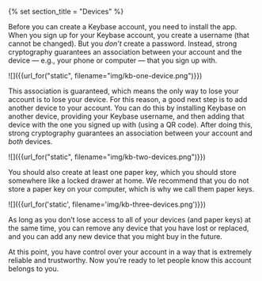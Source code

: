 {% set section_title = "Devices" %}

Before you can create a Keybase account, you need to install the app. When you sign up for your Keybase account, you create a username (that cannot be changed). But you *don’t* create a password. Instead, strong cryptography guarantees an association between your account and the device — e.g., your phone or computer — that you sign up with.

![]({{url_for("static", filename="img/kb-one-device.png")}})

This association is guaranteed, which means the only way to lose your account is to lose your device. For this reason, a good next step is to add another device to your account. You can do this by installing Keybase on another device, providing your Keybase username, and then adding that device with the one you signed up with (using a QR code). After doing this, strong cryptography guarantees an association between your account and *both* devices.

![]({{url_for("static", filename="img/kb-two-devices.png")}})

You should also create at least one paper key, which you should store somewhere like a locked drawer at home. We recommend that you do not store a paper key on your computer, which is why we call them paper keys.

![]({{url_for('static', filename='img/kb-three-devices.png')}})

As long as you don’t lose access to all of your devices (and paper keys) at the same time, you can remove any device that you have lost or replaced, and you can add any new device that you might buy in the future.

At this point, you have control over your account in a way that is extremely reliable and trustworthy. Now you’re ready to let people know this account belongs to you.
